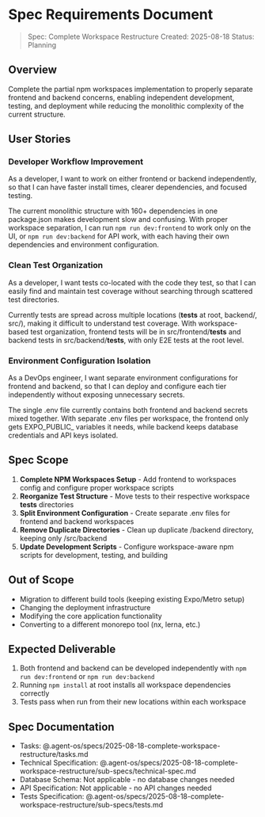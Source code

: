 # Spec Requirements Document

> Spec: Complete Workspace Restructure
> Created: 2025-08-18
> Status: Planning

## Overview

Complete the partial npm workspaces implementation to properly separate frontend and backend concerns, enabling independent development, testing, and deployment while reducing the monolithic complexity of the current structure.

## User Stories

### Developer Workflow Improvement

As a developer, I want to work on either frontend or backend independently, so that I can have faster install times, clearer dependencies, and focused testing.

The current monolithic structure with 160+ dependencies in one package.json makes development slow and confusing. With proper workspace separation, I can run `npm run dev:frontend` to work only on the UI, or `npm run dev:backend` for API work, with each having their own dependencies and environment configuration.

### Clean Test Organization

As a developer, I want tests co-located with the code they test, so that I can easily find and maintain test coverage without searching through scattered test directories.

Currently tests are spread across multiple locations (__tests__ at root, backend/, src/), making it difficult to understand test coverage. With workspace-based test organization, frontend tests will be in src/frontend/__tests__ and backend tests in src/backend/__tests__, with only E2E tests at the root level.

### Environment Configuration Isolation

As a DevOps engineer, I want separate environment configurations for frontend and backend, so that I can deploy and configure each tier independently without exposing unnecessary secrets.

The single .env file currently contains both frontend and backend secrets mixed together. With separate .env files per workspace, the frontend only gets EXPO_PUBLIC_ variables it needs, while backend keeps database credentials and API keys isolated.

## Spec Scope

1. **Complete NPM Workspaces Setup** - Add frontend to workspaces config and configure proper workspace scripts
2. **Reorganize Test Structure** - Move tests to their respective workspace __tests__ directories
3. **Split Environment Configuration** - Create separate .env files for frontend and backend workspaces
4. **Remove Duplicate Directories** - Clean up duplicate /backend directory, keeping only /src/backend
5. **Update Development Scripts** - Configure workspace-aware npm scripts for development, testing, and building

## Out of Scope

- Migration to different build tools (keeping existing Expo/Metro setup)
- Changing the deployment infrastructure
- Modifying the core application functionality
- Converting to a different monorepo tool (nx, lerna, etc.)

## Expected Deliverable

1. Both frontend and backend can be developed independently with `npm run dev:frontend` or `npm run dev:backend`
2. Running `npm install` at root installs all workspace dependencies correctly
3. Tests pass when run from their new locations within each workspace

## Spec Documentation

- Tasks: @.agent-os/specs/2025-08-18-complete-workspace-restructure/tasks.md
- Technical Specification: @.agent-os/specs/2025-08-18-complete-workspace-restructure/sub-specs/technical-spec.md
- Database Schema: Not applicable - no database changes needed
- API Specification: Not applicable - no API changes needed
- Tests Specification: @.agent-os/specs/2025-08-18-complete-workspace-restructure/sub-specs/tests.md